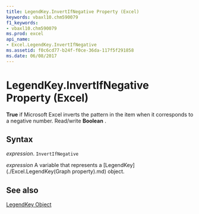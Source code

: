 ```yaml
---
title: LegendKey.InvertIfNegative Property (Excel)
keywords: vbaxl10.chm590079
f1_keywords:
- vbaxl10.chm590079
ms.prod: excel
api_name:
- Excel.LegendKey.InvertIfNegative
ms.assetid: f0c6cd77-b24f-f0ce-36da-117f5f291858
ms.date: 06/08/2017
---
```



# LegendKey.InvertIfNegative Property (Excel)

 **True** if Microsoft Excel inverts the pattern in the item when it corresponds to a negative number. Read/write **Boolean** .


## Syntax

 _expression_. `InvertIfNegative`

 _expression_ A variable that represents a [LegendKey](./Excel.LegendKey(Graph property).md) object.


## See also


[LegendKey Object](Excel.LegendKey(object).md)

